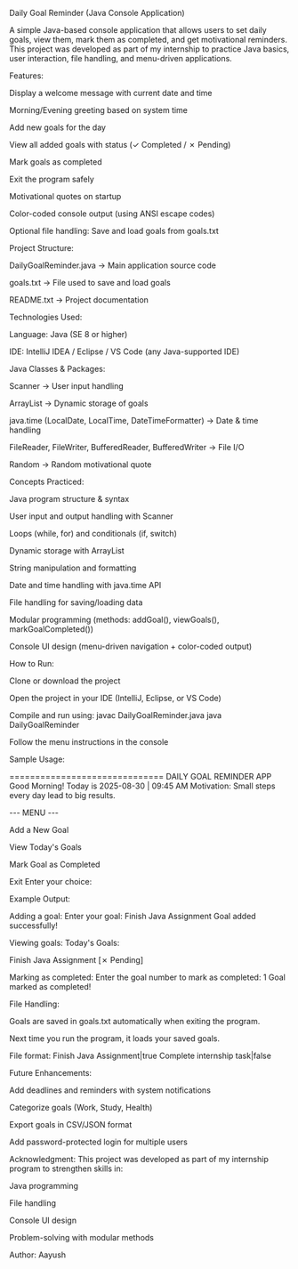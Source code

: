 Daily Goal Reminder (Java Console Application)

A simple Java-based console application that allows users to set daily goals, view them, mark them as completed, and get motivational reminders. This project was developed as part of my internship to practice Java basics, user interaction, file handling, and menu-driven applications.

Features:

Display a welcome message with current date and time

Morning/Evening greeting based on system time

Add new goals for the day

View all added goals with status (✓ Completed / ✗ Pending)

Mark goals as completed

Exit the program safely

Motivational quotes on startup

Color-coded console output (using ANSI escape codes)

Optional file handling: Save and load goals from goals.txt

Project Structure:

DailyGoalReminder.java → Main application source code

goals.txt → File used to save and load goals

README.txt → Project documentation

Technologies Used:

Language: Java (SE 8 or higher)

IDE: IntelliJ IDEA / Eclipse / VS Code (any Java-supported IDE)

Java Classes & Packages:

Scanner → User input handling

ArrayList → Dynamic storage of goals

java.time (LocalDate, LocalTime, DateTimeFormatter) → Date & time handling

FileReader, FileWriter, BufferedReader, BufferedWriter → File I/O

Random → Random motivational quote

Concepts Practiced:

Java program structure & syntax

User input and output handling with Scanner

Loops (while, for) and conditionals (if, switch)

Dynamic storage with ArrayList

String manipulation and formatting

Date and time handling with java.time API

File handling for saving/loading data

Modular programming (methods: addGoal(), viewGoals(), markGoalCompleted())

Console UI design (menu-driven navigation + color-coded output)

How to Run:

Clone or download the project

Open the project in your IDE (IntelliJ, Eclipse, or VS Code)

Compile and run using:
javac DailyGoalReminder.java
java DailyGoalReminder

Follow the menu instructions in the console

Sample Usage:

==============================
DAILY GOAL REMINDER APP
Good Morning! Today is 2025-08-30 | 09:45 AM
Motivation: Small steps every day lead to big results.

--- MENU ---

Add a New Goal

View Today's Goals

Mark Goal as Completed

Exit
Enter your choice:

Example Output:

Adding a goal:
Enter your goal: Finish Java Assignment
Goal added successfully!

Viewing goals:
Today's Goals:

Finish Java Assignment [✗ Pending]

Marking as completed:
Enter the goal number to mark as completed: 1
Goal marked as completed!

File Handling:

Goals are saved in goals.txt automatically when exiting the program.

Next time you run the program, it loads your saved goals.

File format:
Finish Java Assignment|true
Complete internship task|false

Future Enhancements:

Add deadlines and reminders with system notifications

Categorize goals (Work, Study, Health)

Export goals in CSV/JSON format

Add password-protected login for multiple users

Acknowledgment:
This project was developed as part of my internship program to strengthen skills in:

Java programming

File handling

Console UI design

Problem-solving with modular methods

Author: Aayush

